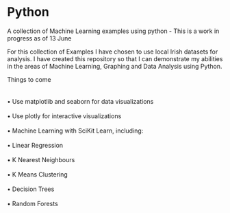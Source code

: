 # Python
A collection of Machine Learning examples using python - This is a work in progress as of 13 June

For this collection of Examples I have chosen to use local Irish datasets for analysis. I have created this repository so that I can
demonstrate my abilities in the areas of Machine Learning, Graphing and Data Analysis using Python.


Things to come<br><br> 
<br>
•	Use matplotlib and seaborn for data visualizations<br><br>
•	Use plotly for interactive visualizations<br><br>
•	Machine Learning with SciKit Learn, including:<br><br>
•	Linear Regression<br><br>
•	K Nearest Neighbours<br><br>
•	K Means Clustering<br><br>
•	Decision Trees<br><br>
•	Random Forests<br><br>



